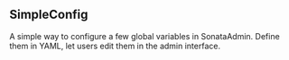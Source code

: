 ## SimpleConfig

A simple way to configure a few global variables in SonataAdmin.
Define them in YAML, let users edit them in the admin interface.

